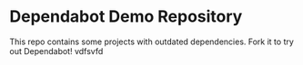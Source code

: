 # Dependabot Demo Repository

This repo contains some projects with outdated dependencies. Fork it to try out
Dependabot!
vdfsvfd
